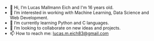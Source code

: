 - 👋 Hi, I’m Lucas Mallmann Eich and I'm 16 years old.
- 👀 I’m interested in working with Machine Learning, Data Science and Web Development.
- 🌱 I’m currently learning Python and C languages.
- 💞️ I’m looking to collaborate on new ideas and projects. 
- 📫 How to reach me: lucas.m.eich83@gmail.com
